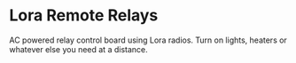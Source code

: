 # Lora Remote Relays

AC powered relay control board using Lora radios. Turn on lights, heaters or whatever else you need at a distance.